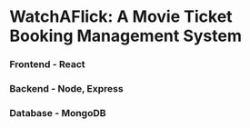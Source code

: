 # WatchAFlick:  A Movie Ticket Booking Management System

### Frontend - React
### Backend - Node, Express
### Database - MongoDB
